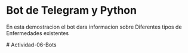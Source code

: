# Bot de Telegram y Python

En esta demostracion el bot dara informacion sobre Diferentes tipos de Enfermedades existentes





#   A c t i v i d a d - 0 6 - B o t s  
 